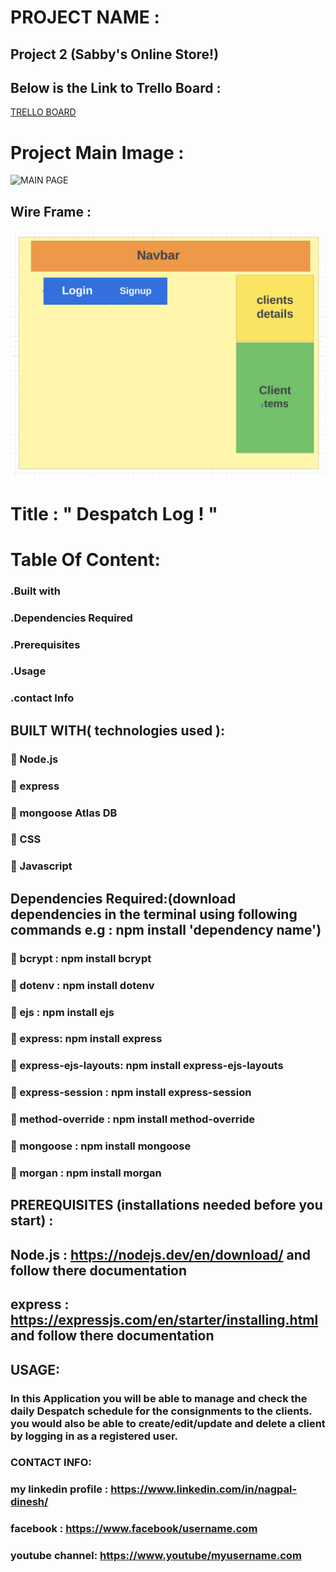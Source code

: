 #  PROJECT NAME :
## Project 2 (Sabby's Online Store!)

## Below is the Link to Trello Board :

[TRELLO BOARD]()

# Project Main Image :

![MAIN PAGE](https://t3.ftcdn.net/jpg/03/77/85/44/360_F_377854446_cciGJ5NRvNB7JybUtADD8VBItHzp3AwV.jpg)

## Wire Frame :

![alt text](image/wireframe.jpg)

# Title : " Despatch Log ! "

# Table Of Content:

### .Built with

### .Dependencies Required

### .Prerequisites

### .Usage

### .contact Info

## BUILT WITH( technologies used ):

### 🔘 Node.js

### 🔘 express

### 🔘 mongoose Atlas DB

### 🔘 CSS

### 🔘 Javascript

## Dependencies Required:(download dependencies in the terminal using following commands e.g : npm install 'dependency name')

### 🔘 bcrypt : npm install bcrypt

### 🔘 dotenv : npm install dotenv

### 🔘 ejs : npm install ejs

### 🔘 express: npm install express

### 🔘 express-ejs-layouts: npm install express-ejs-layouts

### 🔘 express-session : npm install express-session

### 🔘 method-override : npm install method-override

### 🔘 mongoose : npm install mongoose

### 🔘 morgan : npm install morgan

## PREREQUISITES (installations needed before you start) :

## Node.js : https://nodejs.dev/en/download/ and follow there documentation

## express : https://expressjs.com/en/starter/installing.html and follow there documentation

## USAGE:

### In this Application you will be able to manage and check the daily Despatch schedule for the consignments to the clients. you would also be able to create/edit/update and delete a client by logging in as a registered user.

### CONTACT INFO:

### my linkedin profile : https://www.linkedin.com/in/nagpal-dinesh/

### facebook : https://www.facebook/username.com

### youtube channel: https://www.youtube/myusername.com 

